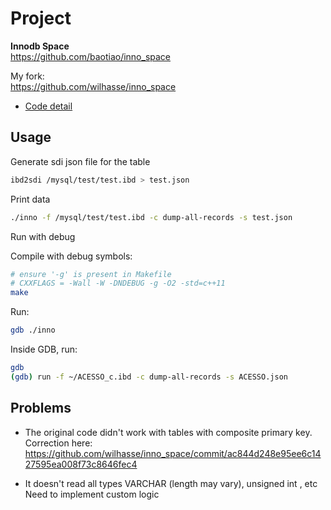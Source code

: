 # Project

**Innodb Space**  
https://github.com/baotiao/inno_space  

My fork:  
https://github.com/wilhasse/inno_space

- [Code detail](./innodb_space_doc.md)

## Usage

Generate sdi json file for the table

```bash
ibd2sdi /mysql/test/test.ibd > test.json
```

Print data

```bash
./inno -f /mysql/test/test.ibd -c dump-all-records -s test.json
```

Run with debug

Compile with debug symbols:

```bash
# ensure '-g' is present in Makefile
# CXXFLAGS = -Wall -W -DNDEBUG -g -O2 -std=c++11
make
```

Run:

```bash
gdb ./inno
```

Inside GDB, run:

```bash
gdb
(gdb) run -f ~/ACESSO_c.ibd -c dump-all-records -s ACESSO.json
```

## Problems

- The original code didn't work with tables with composite primary key.
Correction here:  
https://github.com/wilhasse/inno_space/commit/ac844d248e95ee6c1427595ea008f73c8646fec4

- It doesn't read all types VARCHAR (length may vary), unsigned int , etc
Need to implement custom logic

